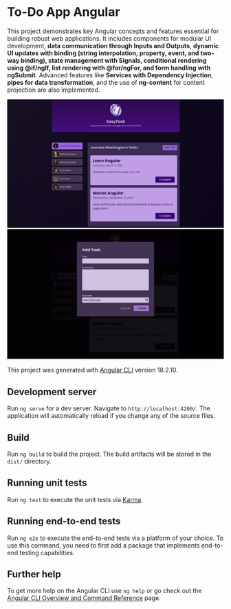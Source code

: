 # To-Do App Angular

This project demonstrates key Angular concepts and features essential for building robust web applications. It includes components for modular UI development, __data communication through Inputs and Outputs__, __dynamic UI updates with binding (string interpolation, property, event, and two-way binding), state management with Signals, conditional rendering using @if/ngIf, list rendering with @for/ngFor, and form handling with ngSubmit__. Advanced features like __Services with Dependency Injection__, __pipes for data transformation__, and the use of __ng-content__ for content projection are also implemented.

![alt demo Image 1](https://github.com/vidura-chathuranga/todo-app-angular/blob/master/screenshots/ss1.png?raw=true)
![alt demo Image 2](https://github.com/vidura-chathuranga/todo-app-angular/blob/master/screenshots/ss2.png?raw=true)

This project was generated with [Angular CLI](https://github.com/angular/angular-cli) version 18.2.10.

## Development server

Run `ng serve` for a dev server. Navigate to `http://localhost:4200/`. The application will automatically reload if you change any of the source files.

## Build

Run `ng build` to build the project. The build artifacts will be stored in the `dist/` directory.

## Running unit tests

Run `ng test` to execute the unit tests via [Karma](https://karma-runner.github.io).

## Running end-to-end tests

Run `ng e2e` to execute the end-to-end tests via a platform of your choice. To use this command, you need to first add a package that implements end-to-end testing capabilities.

## Further help

To get more help on the Angular CLI use `ng help` or go check out the [Angular CLI Overview and Command Reference](https://angular.dev/tools/cli) page.
